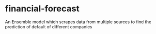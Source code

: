 # financial-forecast
An Ensemble model which scrapes data from multiple sources to find the prediction of default of different companies
